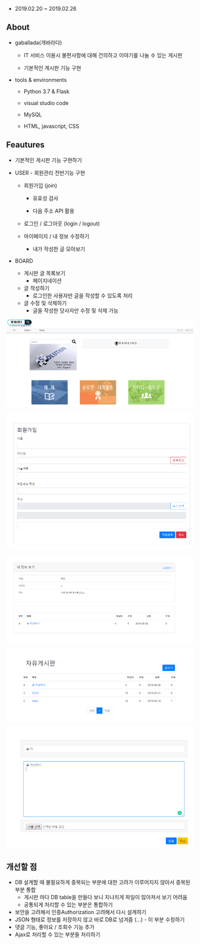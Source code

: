 

 * 2019.02.20 ~ 2019.02.26



About
--------
* gaballada(개바라다) 

  - IT 서비스 이용시 불편사항에 대해 건의하고 이야기를 나눌 수 있는 게시판
  
  - 기본적인 게시판 기능 구현
  
    
  
* tools & environments

  - Python 3.7 & Flask
  - visual studio code
  
  - MySQL
  
   - HTML, javascript, CSS
  
  

Feautures
---------
 * 기본적인 게시판 기능 구현하기
   
 * USER  -  회원관리 전반기능 구현
   
    + 회원가입 (join)
    
      - 유효성 검사
    
      - 다음 주소 API 활용
   + 로그인 / 로그아웃 (login / logout)
   + 마이페이지 / 내 정보 수정하기
     - 내가 작성한 글 모아보기
   
- BOARD
  
   + 게시판 글 목록보기
     - 페이지네이션
   + 글 작성하기 
     - 로그인한 사용자만 글을 작성할 수 있도록 처리
   + 글 수정 및 삭제하기
     - 글을 작성한 당사자만 수정 및 삭제 가능
   
   
   



![phto](.\img\photo-1.png)



![phto](.\img\photo-2.png)



![phto](.\img\photo-5.png)

![phto](.\img\photo-4.png)

![phto](.\img\photo-3.png)



## 개선할 점

- DB 설계할 때 불필요하게 중복되는 부분에 대한 고려가 이루어지지 않아서 중복된 부분 통합
  - 게시판 마다 DB table을 만들다 보니 지나치게 파일이 많아져서 보기 어려움
  - 공통되게 처리할 수 있는 부분은 통합하기
- 보안을 고려해서 인증Authorization 고려해서 다시 설계하기
- JSON 형태로 정보를 저장하지 않고 바로 DB로 넘겨줌 (...)  - 이 부분 수정하기
- 댓글 기능, 좋아요 / 조회수 기능 추가
- Ajax로 처리할 수 있는 부분들 처리하기